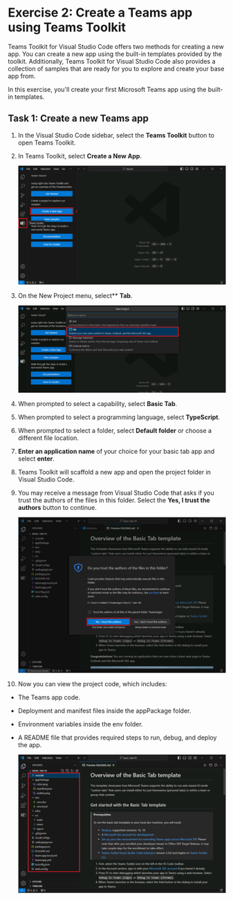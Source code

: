# Exercise 2: Create a Teams app using Teams Toolkit

Teams Toolkit for Visual Studio Code offers two methods for creating a new app. You can create a new app using the built-in templates provided by the toolkit. Additionally, Teams Toolkit for Visual Studio Code also provides a collection of samples that are ready for you to explore and create your base app from. 

In this exercise, you'll create your first Microsoft Teams app using the built-in templates.

## Task 1: Create a new Teams app

1. In the Visual Studio Code sidebar, select the **Teams Toolkit** button to open Teams Toolkit.
1. In Teams Toolkit, select **Create a New App**.

   ![Screenshot of Create a New App](../../media/create-new-app.png)

1. On the New Project menu, select** **Tab**.

   ![Screenshot of select tab](../../media/new-select-tab.png)
   
1. When prompted to select a capability, select **Basic Tab**.
1. When prompted to select a programming language, select **TypeScript**.
1. When prompted to select a folder, select **Default folder** or choose a different file location.
1. **Enter an application name** of your choice for your basic tab app and select **enter**.
1. Teams Toolkit will scaffold a new app and open the project folder in Visual Studio Code.
1. You may receive a message from Visual Studio Code that asks if you trust the authors of the files in this folder. Select the **Yes, I trust the authors** button to continue.

   ![Screenshot of Trust the authors](../../media/trust-authors.png)

1. Now you can view the project code, which includes:

- The Teams app code.
- Deployment and manifest files inside the appPackage folder.
- Environment variables inside the env folder.
- A README file that provides required steps to run, debug, and deploy the app.

  ![Screenshot of tab project code](../../media/tab-project-code.png)

